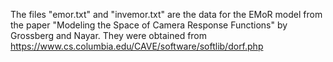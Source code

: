 The files "emor.txt" and "invemor.txt" are the data for the EMoR model from the paper "Modeling the Space of Camera Response Functions" by Grossberg and Nayar.  They were obtained from https://www.cs.columbia.edu/CAVE/software/softlib/dorf.php
